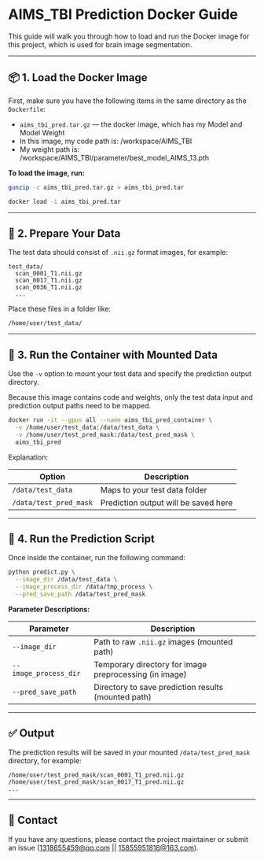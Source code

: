 # AIMS\_TBI Prediction Docker Guide

This guide will walk you through how to load and run the Docker image for this project, which is used for brain image segmentation.

---

## 📦 1. Load the Docker Image

First, make sure you have the following items in the same directory as the `Dockerfile`:

* `aims_tbi_pred.tar.gz`  — the docker image, which has my Model and Model Weight
* In this image, my code path is: /workspace/AIMS_TBI
* My weight path is: /workspace/AIMS_TBI/parameter/best_model_AIMS_13.pth

**To load the image, run:**

```bash
gunzip -c aims_tbi_pred.tar.gz > aims_tbi_pred.tar

docker load -i aims_tbi_pred.tar
```

---

## 📁 2. Prepare Your Data

The test data should consist of `.nii.gz` format images, for example:

```
test_data/
  scan_0001_T1.nii.gz
  scan_0017_T1.nii.gz
  scan_0036_T1.nii.gz
  ...
```

Place these files in a folder like:

```
/home/user/test_data/
```

---

## 🚀 3. Run the Container with Mounted Data

Use the `-v` option to mount your test data and specify the prediction output directory.

Because this image contains code and weights, only the test data input and prediction output paths need to be mapped.

```bash
docker run -it --gpus all --name aims_tbi_pred_container \
  -v /home/user/test_data:/data/test_data \
  -v /home/user/test_pred_mask:/data/test_pred_mask \
  aims_tbi_pred
```

Explanation:

| Option                 | Description                          |
| ---------------------- | ------------------------------------ |
| `/data/test_data`      | Maps to your test data folder        |
| `/data/test_pred_mask` | Prediction output will be saved here |

---

## 🧪 4. Run the Prediction Script

Once inside the container, run the following command:

```bash
python predict.py \
  --image_dir /data/test_data \
  --image_process_dir /data/tmp_process \
  --pred_save_path /data/test_pred_mask
```

**Parameter Descriptions:**

| Parameter             | Description                                            |
| --------------------- | ------------------------------------------------------ |
| `--image_dir`         | Path to raw `.nii.gz` images (mounted path)            |
| `--image_process_dir` | Temporary directory for image preprocessing (in image) |
| `--pred_save_path`    | Directory to save prediction results (mounted path)    |

---

## ✅ Output

The prediction results will be saved in your mounted `/data/test_pred_mask` directory, for example:

```
/home/user/test_pred_mask/scan_0001_T1_pred.nii.gz
/home/user/test_pred_mask/scan_0017_T1_pred.nii.gz
...
```

---

## 💬 Contact

If you have any questions, please contact the project maintainer or submit an issue (1318655459@qq.com || 15855951818@163.com).
